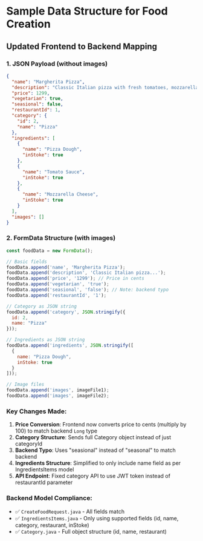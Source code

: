 # Sample Data Structure for Food Creation

## Updated Frontend to Backend Mapping

### 1. JSON Payload (without images)
```json
{
  "name": "Margherita Pizza",
  "description": "Classic Italian pizza with fresh tomatoes, mozzarella cheese, fresh basil, and olive oil on a thin crust",
  "price": 1299,
  "vegetarian": true,
  "seasional": false,
  "restaurantId": 1,
  "category": {
    "id": 2,
    "name": "Pizza"
  },
  "ingredients": [
    {
      "name": "Pizza Dough",
      "inStoke": true
    },
    {
      "name": "Tomato Sauce",
      "inStoke": true
    },
    {
      "name": "Mozzarella Cheese",
      "inStoke": true
    }
  ],
  "images": []
}
```

### 2. FormData Structure (with images)
```javascript
const foodData = new FormData();

// Basic fields
foodData.append('name', 'Margherita Pizza');
foodData.append('description', 'Classic Italian pizza...');
foodData.append('price', '1299'); // Price in cents
foodData.append('vegetarian', 'true');
foodData.append('seasional', 'false'); // Note: backend typo
foodData.append('restaurantId', '1');

// Category as JSON string
foodData.append('category', JSON.stringify({
  id: 2,
  name: "Pizza"
}));

// Ingredients as JSON string
foodData.append('ingredients', JSON.stringify([
  {
    name: "Pizza Dough",
    inStoke: true
  }
]));

// Image files
foodData.append('images', imageFile1);
foodData.append('images', imageFile2);
```

### Key Changes Made:

1. **Price Conversion**: Frontend now converts price to cents (multiply by 100) to match backend `Long` type
2. **Category Structure**: Sends full Category object instead of just categoryId
3. **Backend Typo**: Uses "seasional" instead of "seasonal" to match backend
4. **Ingredients Structure**: Simplified to only include name field as per IngredientsItems model
5. **API Endpoint**: Fixed category API to use JWT token instead of restaurantId parameter

### Backend Model Compliance:

- ✅ `CreateFoodRequest.java` - All fields match
- ✅ `IngredientsItems.java` - Only using supported fields (id, name, category, restaurant, inStoke)
- ✅ `Category.java` - Full object structure (id, name, restaurant)
